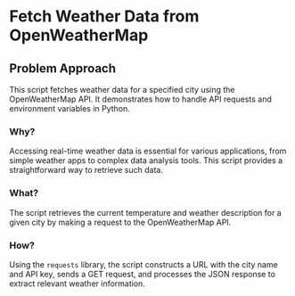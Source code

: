 # Fetch Weather Data from OpenWeatherMap

<div class="content">

## Problem Approach

This script fetches weather data for a specified city using the OpenWeatherMap API. It demonstrates how to handle API requests and environment variables in Python.

### Why?

Accessing real-time weather data is essential for various applications, from simple weather apps to complex data analysis tools. This script provides a straightforward way to retrieve such data.

### What?

The script retrieves the current temperature and weather description for a given city by making a request to the OpenWeatherMap API.

### How?

Using the `requests` library, the script constructs a URL with the city name and API key, sends a GET request, and processes the JSON response to extract relevant weather information.

</div>

